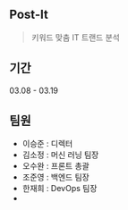 ## Post-It
> 키워드 맞춤 IT 트랜드 분석

## 기간
03.08 - 03.19 

## 팀원
- 이승준 : 디렉터
- 김소정 : 머신 러닝 팀장
- 오수완 : 프론트 총괄
- 조준영 : 백엔드 팀장
- 한재희 : DevOps 팀장
- 